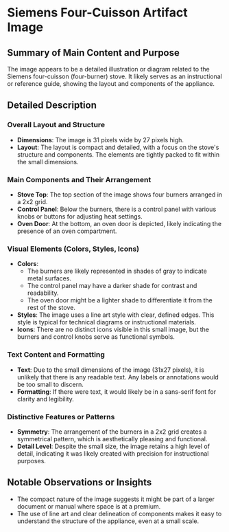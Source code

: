 # Siemens Four-Cuisson Artifact Image

## Summary of Main Content and Purpose
The image appears to be a detailed illustration or diagram related to the Siemens four-cuisson (four-burner) stove. It likely serves as an instructional or reference guide, showing the layout and components of the appliance.

## Detailed Description

### Overall Layout and Structure
- **Dimensions**: The image is 31 pixels wide by 27 pixels high.
- **Layout**: The layout is compact and detailed, with a focus on the stove's structure and components. The elements are tightly packed to fit within the small dimensions.

### Main Components and Their Arrangement
- **Stove Top**: The top section of the image shows four burners arranged in a 2x2 grid.
- **Control Panel**: Below the burners, there is a control panel with various knobs or buttons for adjusting heat settings.
- **Oven Door**: At the bottom, an oven door is depicted, likely indicating the presence of an oven compartment.

### Visual Elements (Colors, Styles, Icons)
- **Colors**:
  - The burners are likely represented in shades of gray to indicate metal surfaces.
  - The control panel may have a darker shade for contrast and readability.
  - The oven door might be a lighter shade to differentiate it from the rest of the stove.
- **Styles**: The image uses a line art style with clear, defined edges. This style is typical for technical diagrams or instructional materials.
- **Icons**: There are no distinct icons visible in this small image, but the burners and control knobs serve as functional symbols.

### Text Content and Formatting
- **Text**: Due to the small dimensions of the image (31x27 pixels), it is unlikely that there is any readable text. Any labels or annotations would be too small to discern.
- **Formatting**: If there were text, it would likely be in a sans-serif font for clarity and legibility.

### Distinctive Features or Patterns
- **Symmetry**: The arrangement of the burners in a 2x2 grid creates a symmetrical pattern, which is aesthetically pleasing and functional.
- **Detail Level**: Despite the small size, the image retains a high level of detail, indicating it was likely created with precision for instructional purposes.

## Notable Observations or Insights
- The compact nature of the image suggests it might be part of a larger document or manual where space is at a premium.
- The use of line art and clear delineation of components makes it easy to understand the structure of the appliance, even at a small scale.